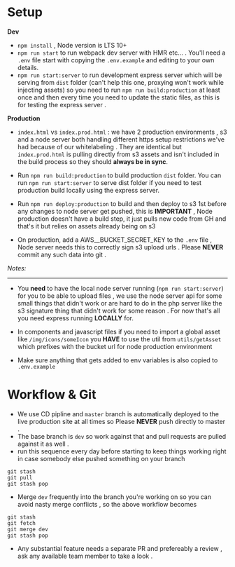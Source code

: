 # Setup

**Dev**
- `npm install` , Node version is LTS 10+ 
- `npm run start` to run webpack dev server with HMR etc... . You'll need a `.env` file start with copying the `.env.example` and editing to your own details. 
- `npm run start:server` to run development express server which will be serving from `dist` folder (can't help this one, proxying won't work while injecting assets) so you need to run `npm run build:production` at least once and then every time you need to update the static files, as this is for testing the express server .


**Production**

* `index.html` vs `index.prod.html` :  we have 2 production environments , s3 and a node server both handling different https setup restrictions we've had because of our whitelabeling . They are identical but `index.prod.html` is pulling directly from s3 assets and isn't included in the build process so they should **always be in sync**.

- Run `npm run build:production` to build production `dist` folder. You can run `npm run start:server` to serve dist folder if you need to test production build locally using the express server.

- Run `npm run deploy:production` to build and then deploy to s3 1st before any changes to node server get pushed, this is **IMPORTANT** , Node production doesn't have a build step, it just pulls new code from GH and that's it but relies on assets already being on s3

- On production, add a AWS__BUCKET_SECRET_KEY to the `.env` file , Node server needs this to correctly sign s3 upload urls . Please **NEVER** commit any such data into git .

*Notes:*

------

* You **need** to have the local node server running (`npm run start:server`) for you to be able to upload files , we use the node server api for some small things that didn't work or are hard to do in the php server like the s3 signature thing that didn't work for some reason . For now that's all you need express running **LOCALLY** for. 

* In components and javascript files if you need to import a global asset like `/img/icons/someIcon` you **HAVE** to use the util from `utils/getAsset` which prefixes with the bucket url for node production environment

* Make sure anything that gets added to env variables is also copied to `.env.example`

# Workflow & Git

- We use CD pipline and `master` branch is automatically deployed to the live production site at all times so Please **NEVER** push directly to master .
- The base branch is `dev` so work against that and pull requests are pulled against it as well .
- run this sequence every day before starting to keep things working right in case somebody else pushed something on your branch 
```
git stash
git pull
git stash pop
```
- Merge `dev` frequently into the branch you're working on so you can avoid nasty merge conflicts , so the above workflow becomes 
```
git stash
git fetch
git merge dev
git stash pop
```
- Any substantial feature needs a separate PR and prefereably a review , ask any available team member to take a look .


